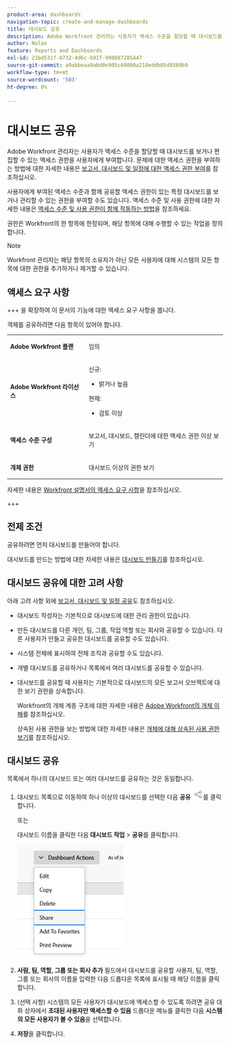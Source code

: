```yaml
---
product-area: dashboards
navigation-topic: create-and-manage-dashboards
title: 대시보드 공유
description: Adobe Workfront 관리자는 사용자가 액세스 수준을 할당할 때 대시보드를 보거나 편집할 수 있는 액세스 권한을 사용자에게 부여합니다. 사용자에게 부여된 액세스 수준과 함께 공유할 액세스 권한이 있는 특정 대시보드를 보거나 관리할 수 있는 권한을 부여할 수도 있습니다.
author: Nolan
feature: Reports and Dashboards
exl-id: 21bd531f-8732-4d6c-b91f-990887285447
source-git-commit: a9abbeaa9abd0e905c60000a218eddb85d0389b9
workflow-type: tm+mt
source-wordcount: '503'
ht-degree: 0%

---
```


# 대시보드 공유

<!-- Audited: 1/2025 -->

Adobe Workfront 관리자는 사용자가 액세스 수준을 할당할 때 대시보드를 보거나 편집할 수 있는 액세스 권한을 사용자에게 부여합니다. 문제에 대한 액세스 권한을 부여하는 방법에 대한 자세한 내용은 [보고서, 대시보드 및 일정에 대한 액세스 권한 부여](../../../administration-and-setup/add-users/configure-and-grant-access/grant-access-reports-dashboards-calendars.md)를 참조하십시오.

사용자에게 부여된 액세스 수준과 함께 공유할 액세스 권한이 있는 특정 대시보드를 보거나 관리할 수 있는 권한을 부여할 수도 있습니다. 액세스 수준 및 사용 권한에 대한 자세한 내용은 [액세스 수준 및 사용 권한이 함께 작동하는 방법](../../../administration-and-setup/add-users/access-levels-and-object-permissions/how-access-levels-permissions-work-together.md)을 참조하세요.

권한은 Workfront의 한 항목에 한정되며, 해당 항목에 대해 수행할 수 있는 작업을 정의합니다.

>[!NOTE]
>
>Workfront 관리자는 해당 항목의 소유자가 아닌 모든 사용자에 대해 시스템의 모든 항목에 대한 권한을 추가하거나 제거할 수 있습니다.

## 액세스 요구 사항

+++ 을 확장하여 이 문서의 기능에 대한 액세스 요구 사항을 봅니다.

객체를 공유하려면 다음 항목이 있어야 합니다.

<table style="table-layout:auto"> 
 <col> 
 <col> 
 <tbody> 
  <tr> 
   <td role="rowheader"><strong>Adobe Workfront 플랜</strong></td> 
   <td> <p>임의 </p> </td> 
  </tr> 
  <tr> 
   <td role="rowheader"><strong>Adobe Workfront 라이선스</strong></td> 
    <td> 
      <p>신규:</p>
         <ul>
         <li><p>밝거나 높음</p></li>
         </ul>
      <p>현재:</p>
         <ul>
         <li><p>검토 이상</p></li>
         </ul>
   </td> 
  </tr> 
  <tr> 
   <td role="rowheader"><strong>액세스 수준 구성</strong></td> 
   <td> <p>보고서, 대시보드, 캘린더에 대한 액세스 권한 이상 보기</p> </td> 
  </tr> 
  <tr> 
   <td role="rowheader"><strong>개체 권한</strong></td> 
   <td> <p>대시보드 이상의 권한 보기</p> </td> 
  </tr> 
 </tbody> 
</table>

자세한 내용은 [Workfront 설명서의 액세스 요구 사항](/help/quicksilver/administration-and-setup/add-users/access-levels-and-object-permissions/access-level-requirements-in-documentation.md)을 참조하십시오.

+++

## 전제 조건

공유하려면 먼저 대시보드를 만들어야 합니다.

대시보드를 만드는 방법에 대한 자세한 내용은 [대시보드 만들기](../../../reports-and-dashboards/dashboards/creating-and-managing-dashboards/create-dashboard.md)를 참조하십시오.

## 대시보드 공유에 대한 고려 사항

아래 고려 사항 외에 [보고서, 대시보드 및 일정 공유](../../../workfront-basics/grant-and-request-access-to-objects/permissions-reports-dashboards-calendars.md)도 참조하십시오.

* 대시보드 작성자는 기본적으로 대시보드에 대한 관리 권한이 있습니다.

* 만든 대시보드를 다른 개인, 팀, 그룹, 작업 역할 또는 회사와 공유할 수 있습니다. 다른 사용자가 만들고 공유한 대시보드를 공유할 수도 있습니다.
* 시스템 전체에 표시하여 전체 조직과 공유할 수도 있습니다.
* 개별 대시보드를 공유하거나 목록에서 여러 대시보드를 공유할 수 있습니다.
* 대시보드를 공유할 때 사용자는 기본적으로 대시보드의 모든 보고서 오브젝트에 대한 보기 권한을 상속합니다.

  Workfront의 개체 계층 구조에 대한 자세한 내용은 [Adobe Workfront의 개체 이해](../../../workfront-basics/navigate-workfront/workfront-navigation/understand-objects.md)를 참조하십시오.

  상속된 사용 권한을 보는 방법에 대한 자세한 내용은 [개체에 대해 상속된 사용 권한 보기](../../../workfront-basics/grant-and-request-access-to-objects/view-inherited-permissions-on-objects.md)를 참조하십시오.

## 대시보드 공유

목록에서 하나의 대시보드 또는 여러 대시보드를 공유하는 것은 동일합니다.

1. 대시보드 목록으로 이동하여 하나 이상의 대시보드를 선택한 다음 **공유** ![](assets/share-icon.png)를 클릭합니다.

   또는

   대시보드 이름을 클릭한 다음 **대시보드 작업** > **공유**&#x200B;를 클릭합니다.

   ![](assets/unshimmed-share-dashboard.png)

1. **사람, 팀, 역할, 그룹 또는 회사 추가** 필드에서 대시보드를 공유할 사용자, 팀, 역할, 그룹 또는 회사의 이름을 입력한 다음 드롭다운 목록에 표시될 때 해당 이름을 클릭합니다.
1. (선택 사항) 시스템의 모든 사용자가 대시보드에 액세스할 수 있도록 하려면 공유 대화 상자에서 **초대된 사용자만 액세스할 수 있음** 드롭다운 메뉴를 클릭한 다음 **시스템의 모든 사용자가 볼 수 있음**&#x200B;을 선택합니다.

1. **저장**&#x200B;을 클릭합니다.
